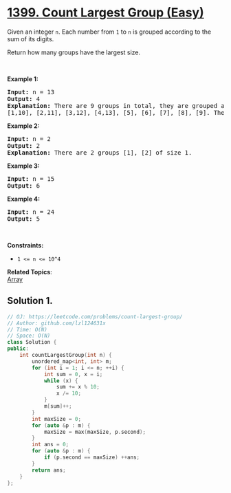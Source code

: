 # [1399. Count Largest Group (Easy)](https://leetcode.com/problems/count-largest-group/)

<p>Given an integer&nbsp;<code>n</code>.&nbsp;Each number from <code>1</code> to <code>n</code> is grouped according to the sum of its digits.&nbsp;</p>

<p>Return&nbsp;how many groups have the largest size.</p>

<p>&nbsp;</p>
<p><strong>Example 1:</strong></p>

<pre><strong>Input:</strong> n = 13
<strong>Output:</strong> 4
<strong>Explanation:</strong> There are 9 groups in total, they are grouped according sum of its digits of numbers from 1 to 13:
[1,10], [2,11], [3,12], [4,13], [5], [6], [7], [8], [9]. There are 4 groups with largest size.
</pre>

<p><strong>Example 2:</strong></p>

<pre><strong>Input:</strong> n = 2
<strong>Output:</strong> 2
<strong>Explanation:</strong> There are 2 groups [1], [2] of size 1.
</pre>

<p><strong>Example 3:</strong></p>

<pre><strong>Input:</strong> n = 15
<strong>Output:</strong> 6
</pre>

<p><strong>Example 4:</strong></p>

<pre><strong>Input:</strong> n = 24
<strong>Output:</strong> 5
</pre>

<p>&nbsp;</p>
<p><strong>Constraints:</strong></p>

<ul>
	<li><code>1 &lt;= n &lt;= 10^4</code></li>
</ul>


**Related Topics**:  
[Array](https://leetcode.com/tag/array/)

## Solution 1.

```cpp
// OJ: https://leetcode.com/problems/count-largest-group/
// Author: github.com/lzl124631x
// Time: O(N)
// Space: O(N)
class Solution {
public:
    int countLargestGroup(int n) {
        unordered_map<int, int> m;
        for (int i = 1; i <= n; ++i) {
            int sum = 0, x = i;
            while (x) {
                sum += x % 10;
                x /= 10;
            }
            m[sum]++;
        }
        int maxSize = 0;
        for (auto &p : m) {
            maxSize = max(maxSize, p.second);
        }
        int ans = 0;
        for (auto &p : m) {
            if (p.second == maxSize) ++ans;
        }
        return ans;
    }
};
```